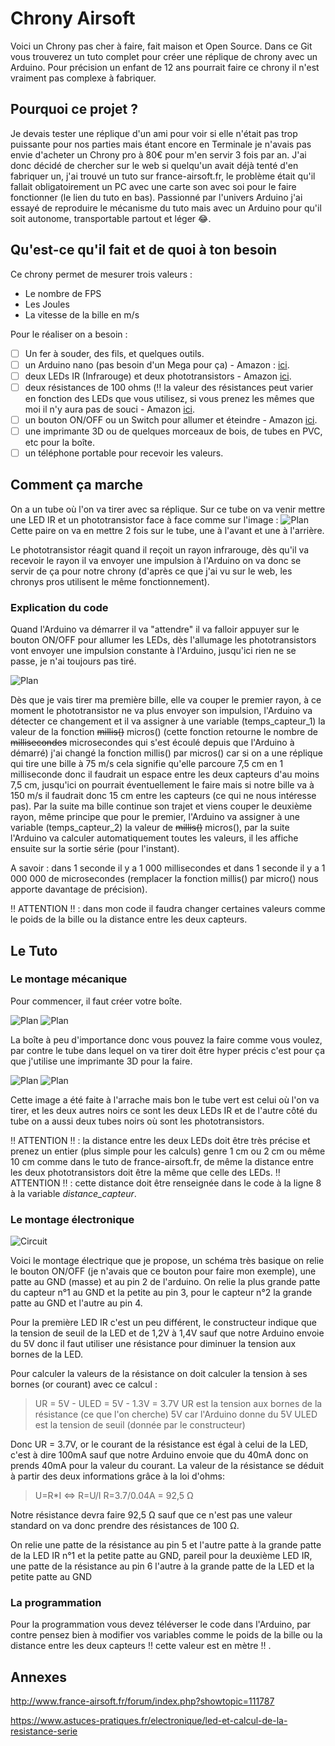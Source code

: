 # Chrony Airsoft
Voici un Chrony pas cher à faire, fait maison et Open Source.
Dans ce Git vous trouverez un tuto complet pour créer une réplique de chrony avec un Arduino.
Pour précision un enfant de 12 ans pourrait faire ce chrony il n'est vraiment pas complexe à fabriquer. 

## Pourquoi ce projet ?
Je devais tester une réplique d'un ami pour voir si elle n'était pas trop puissante pour nos parties mais étant encore en Terminale je n'avais pas envie d'acheter un Chrony pro à 80€ pour m'en servir 3 fois par an.
J'ai donc décidé de chercher sur le web si quelqu'un avait déjà tenté d'en fabriquer un, j'ai trouvé un tuto sur france-airsoft.fr, le problème était qu'il fallait obligatoirement un PC avec une carte son avec soi pour le faire fonctionner (le lien du tuto en bas).
Passionné par l'univers Arduino j'ai essayé de reproduire le mécanisme du tuto mais avec un Arduino pour qu'il soit autonome, transportable partout et léger :joy:.

## Qu'est-ce qu'il fait et de quoi à ton besoin 
Ce chrony permet de mesurer trois valeurs :

 - Le nombre de FPS 
 - Les Joules
 - La vitesse de la bille en m/s

Pour le réaliser on a besoin :

- [ ] Un fer à souder, des fils, et quelques outils. 
- [ ] un Arduino nano (pas besoin d'un Mega pour ça) - Amazon : [ici](https://www.amazon.fr/dp/B0722YYBSS?ref=yo_pop_ma_swf).
- [ ] deux LEDs IR (Infrarouge) et deux phototransistors - Amazon [ici](https://www.amazon.fr/dp/B07912J5V2?ref=yo_pop_ma_swf).
- [ ] deux résistances de 100 ohms (:bangbang:  la valeur des résistances peut varier en fonction des LEDs que vous utilisez, si vous prenez les mêmes que moi il n'y aura pas de souci - Amazon [ici](https://www.amazon.fr/dp/B00PZYO11K/ref=cm_sw_em_r_mt_dp_U_kY5fCbMJ4STSB). 
- [ ] un bouton ON/OFF ou un Switch pour allumer et éteindre - Amazon [ici](https://www.amazon.fr/dp/B07CXL7111/ref=cm_sw_em_r_mt_dp_U_v05fCbKMZR0ZB).
- [ ] une imprimante 3D ou de quelques morceaux de bois, de tubes en PVC, etc pour la boîte.
- [ ] un téléphone portable pour recevoir les valeurs.

## Comment ça marche

On a un tube où l'on va tirer avec sa réplique.
Sur ce tube on va venir mettre une LED IR et un phototransistor face à face comme sur l'image :
![Plan](./Docs/Plan_1.png) 
Cette paire on va en mettre 2 fois sur le tube, une à l'avant et une à l'arrière.

Le phototransistor réagit quand il reçoit un rayon infrarouge, dès qu'il va recevoir le rayon il va envoyer une impulsion à l'Arduino on va donc se servir de ça pour notre chrony (d'après ce que j'ai vu sur le web, les chronys pros utilisent le même fonctionnement).

### Explication du code

Quand l'Arduino va démarrer il va "attendre" il va falloir appuyer sur le bouton ON/OFF pour allumer les LEDs, dès l'allumage les phototransistors vont envoyer une impulsion constante à l'Arduino, jusqu'ici rien ne se passe, je n'ai toujours pas tiré.

![Plan](./Docs/Plan_2.png)

Dès que je vais tirer ma première bille, elle va couper le premier rayon, à ce moment le phototransistor ne va plus envoyer son impulsion, l'Arduino va détecter ce changement et il va assigner à une variable (temps_capteur_1) la valeur de la fonction ~~millis()~~ micros() (cette fonction retourne le nombre de ~~millisecondes~~ microsecondes qui s'est écoulé depuis que l'Arduino à démarré) j'ai changé la fonction millis() par micros() car si on a une réplique qui tire une bille à 75 m/s cela signifie qu'elle parcoure 7,5 cm en 1 milliseconde donc il faudrait un espace entre les deux capteurs d'au moins 7,5 cm, jusqu'ici on pourrait éventuellement le faire mais si notre bille va à 150 m/s il faudrait donc 15 cm entre les capteurs (ce qui ne nous intéresse pas).
Par la suite ma bille continue son trajet et viens couper le deuxième rayon, même principe que pour le premier, l'Arduino va assigner à une variable (temps_capteur_2) la valeur de ~~millis()~~ micros(), par la suite l'Arduino va calculer automatiquement toutes les valeurs, il les affiche ensuite sur la sortie série (pour l'instant).

A savoir : dans 1 seconde il y a 1 000 millisecondes et dans 1 seconde il y a 1 000 000 de microsecondes (remplacer la fonction millis() par micro() nous apporte davantage de précision). 

:bangbang: ATTENTION :bangbang: : dans mon code il faudra changer certaines valeurs comme le poids de la bille ou la distance entre les deux capteurs.

## Le Tuto
### Le montage mécanique
Pour commencer, il faut créer votre boîte.

![Plan](./Docs/Plan_3D_dessous.png)
![Plan](./Docs/Plan_3D_dessus.png)


La boîte à peu d'importance donc vous pouvez la faire comme vous voulez, par contre le tube dans lequel on va tirer doit être hyper précis c'est pour ça que j'utilise une imprimante 3D pour la faire.

![Plan](./Docs/Plan_3D_tube.png)
![Plan](./Docs/Plan_3D_maintien_tube.png)

Cette image a été faite à l'arrache mais bon le tube vert est celui où l'on va tirer, et les deux autres noirs ce sont les deux LEDs IR et de l'autre côté du tube on a aussi deux tubes noirs où sont les phototransistors.

:bangbang: ATTENTION :bangbang: : la distance entre les deux LEDs doit être très précise et prenez un entier (plus simple pour les calculs) genre 1 cm ou 2 cm ou même 10 cm comme dans le tuto de france-airsoft.fr, de même la distance entre les deux phototransistors doit être la même que celle des LEDs.
:bangbang: ATTENTION :bangbang: : cette distance doit être renseignée dans le code à la ligne 8 à la variable *distance_capteur*.

### Le montage électronique

![Circuit](./Docs/Circuit.png)

Voici le montage électrique que je propose, un schéma très basique on relie le bouton ON/OFF  (je n'avais que ce bouton pour faire mon exemple), une patte au GND (masse) et au pin 2 de l'arduino.
On relie la plus grande patte du capteur n°1 au GND et la petite au pin 3, pour le capteur n°2 la grande patte au GND et l'autre au pin 4.

Pour la première LED IR c'est un peu différent, le constructeur indique que la tension de seuil de la LED et de 1,2V à 1,4V sauf que notre Arduino envoie du 5V donc il faut utiliser une résistance pour diminuer la tension aux bornes de la LED.

Pour calculer la valeurs de la résistance on doit calculer la tension à ses bornes (or courant) avec ce calcul :

> UR = 5V - ULED = 5V - 1.3V = 3.7V
UR est la tension aux bornes de la résistance (ce que l'on cherche)
5V car l'Arduino donne du 5V
ULED est la tension de seuil (donnée par le constructeur)

Donc UR = 3.7V, or le courant de la résistance est égal à celui de la LED, c'est à dire 100mA sauf que notre Arduino envoie que du 40mA donc on prends 40mA pour la valeur du courant.
La valeur de la résistance se déduit à partir des deux informations grâce à la loi d'ohms:

> U=R*I <=> R=U/I
> R=3.7/0.04A = 92,5 Ω

Notre résistance devra faire 92,5 Ω sauf que ce n'est pas une valeur standard on va donc prendre des résistances de 100 Ω.

On relie une patte de la résistance au pin 5 et l'autre patte à la grande patte de la LED IR n°1 et la petite patte au GND, pareil pour la deuxième LED IR, une patte de la résistance au pin 6 l'autre à la grande patte de la LED et la petite patte au GND

### La programmation
Pour la programmation vous devez téléverser le code dans l'Arduino, par contre pensez bien à modifier vos variables comme le poids de la bille ou la distance entre les deux capteurs :bangbang:  cette valeur est en mètre :bangbang: .

## Annexes

http://www.france-airsoft.fr/forum/index.php?showtopic=111787

https://www.astuces-pratiques.fr/electronique/led-et-calcul-de-la-resistance-serie
